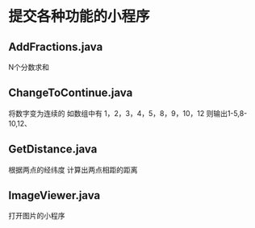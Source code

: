 # 提交各种功能的小程序
## AddFractions.java
   N个分数求和
## ChangeToContinue.java
   将数字变为连续的 如数组中有 1，2，3，4，5，8，9，10，12 则输出1-5,8-10,12、
## GetDistance.java
   根据两点的经纬度 计算出两点相距的距离
## ImageViewer.java
   打开图片的小程序
 
